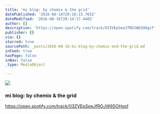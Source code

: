 ```yaml
---
title: 'mi blog: by chemix & the grid'
datePublished: '2016-08-16T20:16:15.763Z'
dateModified: '2016-08-16T20:14:17.440Z'
author: []
description: 'https://open.spotify.com/track/03ZVEpSeeJfROJW65OHgsf'
publisher: {}
via: {}
starred: true
sourcePath: _posts/2016-08-16-mi-blog-by-chemix-and-the-grid.md
inFeed: true
hasPage: false
inNav: false
_type: MediaObject

---
```

![](https://the-grid-user-content.s3-us-west-2.amazonaws.com/f4894525-ccc9-4426-874b-225b9890a561.jpg)

### mi blog: by chemix & the grid

https://open.spotify.com/track/03ZVEpSeeJfROJW65OHgsf